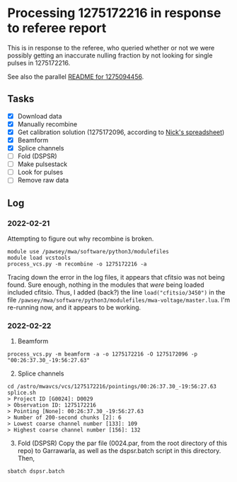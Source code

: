 # Processing 1275172216 in response to referee report

This is in response to the referee, who queried whether or not we were possibly getting an inaccurate nulling fraction by not looking for single pulses in 1275172216.

See also the parallel [README for 1275094456](../1275094456/README.md).

## Tasks

* [x] Download data
* [x] Manually recombine
* [x] Get calibration solution (1275172096, according to [Nick's spreadsheet](https://docs.google.com/spreadsheets/d/16bHhlqrGllyq_PD3Fb717MJfGCB1JFrUt2Ra2vPpWQE/edit#gid=0))
* [x] Beamform
* [x] Splice channels
* [ ] Fold (DSPSR)
* [ ] Make pulsestack
* [ ] Look for pulses
* [ ] Remove raw data

## Log

### 2022-02-21

Attempting to figure out why recombine is broken.

```
module use /pawsey/mwa/software/python3/modulefiles
module load vcstools
process_vcs.py -m recombine -o 1275172216 -a
```

Tracing down the error in the log files, it appears that cfitsio was not being found. Sure enough, nothing in the modules that *were* being loaded included cfitsio.
Thus, I added (back?) the line `load("cfitsio/3450")` in the file `/pawsey/mwa/software/python3/modulefiles/mwa-voltage/master.lua`.
I'm re-running now, and it appears to be working.

### 2022-02-22

1. Beamform
```
process_vcs.py -m beamform -a -o 1275172216 -O 1275172096 -p "00:26:37.30_-19:56:27.63"
```
2. Splice channels
```
cd /astro/mwavcs/vcs/1275172216/pointings/00:26:37.30_-19:56:27.63
splice.sh
> Project ID [G0024]: D0029
> Observation ID: 1275172216
> Pointing [None]: 00:26:37.30_-19:56:27.63
> Number of 200-second chunks [2]: 6
> Lowest coarse channel number [133]: 109
> Highest coarse channel number [156]: 132
```
3. Fold (DSPSR)
Copy the par file (0024.par, from the root directory of this repo) to Garrawarla, as well as the dspsr.batch script in this directory. Then,
```
sbatch dspsr.batch
```
